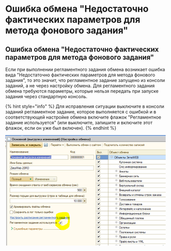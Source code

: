 # Ошибка обмена "Недостаточно фактических параметров для метода фонового задания"

## Ошибка обмена "Недостаточно фактических параметров для метода фонового задания"

Если при выполнении регламентного задания обмена возникает ошибка вида "Недостаточно фактических параметров для метода фонового задания", то это значит, что регламентное задание запущено из консоли заданий, а не через настройку обмена. Для регламентного задания обмена требуются параметры, которые нельзя передать при запуске задания через стандартную консоль.

{% hint style="info" %}
Для исправления ситуации выключите в консоли заданий регламентное задание, которое выполняется с ошибкой и в соответствующей настройке обмена включите флажок "Регламентное задание используется" \(или выключите, запишите и включите этот флажок, если он уже был включен\).
{% endhint %}

![](../.gitbook/assets/image%20%28333%29.png)

